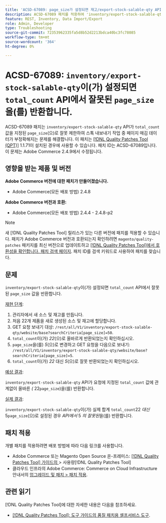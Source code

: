 ```yaml
---
title: 'ACSD-67089: page_size가 설정되면 재고/export-stock-salable-qty API에서 잘못된 total_count를 반환합니다.'
description: ACSD-67089 패치를 적용하여 'inventory/export-stock-salable-qty' API가 'total_count' 값을 지정된 'page_size'로 잘못 제한하여 재고 내보내기 작업 중 페이지 매김이 부정확해지는 Adobe Commerce 문제를 해결합니다.
feature: REST, Inventory, Data Import/Export
role: Admin, Developer
type: Troubleshooting
source-git-commit: 72353962335fa5d8b52d2213bdca40bc3fc78085
workflow-type: tm+mt
source-wordcount: '364'
ht-degree: 0%

---
```


# ACSD-67089: `inventory/export-stock-salable-qty`이(가) 설정되면 `total_count` API에서 잘못된 `page_size`을(를) 반환합니다.

ACSD-67089 패치는 `inventory/export-stock-salable-qty` API가 `total_count` 값을 지정된 `page_size`(으)로 잘못 제한하여 스톡 내보내기 작업 중 페이지 매김 데이터가 부정확해지는 문제를 해결합니다. 이 패치는 [[!DNL Quality Patches Tool (QPT)]](/help/tools/quality-patches-tool/quality-patches-tool-to-self-serve-quality-patches.md) 1.1.71이 설치된 경우에 사용할 수 있습니다. 패치 ID는 ACSD-67089입니다. 이 문제는 Adobe Commerce 2.4.9에서 수정됩니다.

## 영향을 받는 제품 및 버전

**Adobe Commerce 버전에 대한 패치가 만들어졌습니다.**

* Adobe Commerce(모든 배포 방법) 2.4.8

**Adobe Commerce 버전과 호환:**

* Adobe Commerce(모든 배포 방법) 2.4.4 - 2.4.8-p2

>[!NOTE]
>
>새 [!DNL Quality Patches Tool] 릴리스가 있는 다른 버전에 패치를 적용할 수 있습니다. 패치가 Adobe Commerce 버전과 호환되는지 확인하려면 `magento/quality-patches` 패키지를 최신 버전으로 업데이트하고 [[!DNL Quality Patches Tool]에서 호환성을 확인합니다. 패치 검색 페이지](https://experienceleague.adobe.com/tools/commerce-quality-patches/index.html?lang=ko). 패치 ID를 검색 키워드로 사용하여 패치를 찾습니다.

## 문제

`inventory/export-stock-salable-qty`이(가) 설정되면 `total_count` API에서 잘못된 `page_size` 값을 반환합니다.

<u>재현 단계</u>:

1. 관리자에서 새 소스 및 재고를 만듭니다.
1. 처음 22개 제품을 새로 생성된 소스 및 재고에 할당합니다.
1. GET 요청 보내기 대상:
   `/rest/all/V1/inventory/export-stock-salable-qty/website/base?searchCriteria[page_size]=50`.
1. `total_count`이(가) *22*(으)로 올바르게 반환되었는지 확인하십시오.
1. `page_size`을(를) *5*(으)로 변경하고 GET 요청을 다음으로 보내기:
   `/rest/all/V1/inventory/export-stock-salable-qty/website/base?searchCriteria[page_size]=5`.
1. `total_count`이(가) *22* 대신 *5*(으)로 잘못 반환되었는지 확인하십시오.

<u>예상 결과</u>:

`inventory/export-stock-salable-qty` API가 요청에 지정된 `total_count` 값에 관계없이 올바른 *(* 22`page_size`)을(를) 반환합니다.

<u>실제 결과</u>:

`inventory/export-stock-salable-qty`이(가) 실제 합계 `total_count`22 *대신* 5`page_size`(으)로 설정된 경우 *API에서* 5 *의 잘못된*&#x200B;을(를) 반환합니다.

## 패치 적용

개별 패치를 적용하려면 배포 방법에 따라 다음 링크를 사용합니다.

* Adobe Commerce 또는 Magento Open Source 온-프레미스: [[!DNL Quality Patches Tool]  가이드의 &#x200B;](/help/tools/quality-patches-tool/usage.md)> 사용량[!DNL Quality Patches Tool]
* 클라우드 인프라의 Adobe Commerce: Commerce on Cloud Infrastructure 안내서의 [업그레이드 및 패치 > 패치 적용](https://experienceleague.adobe.com/docs/commerce-cloud-service/user-guide/develop/upgrade/apply-patches.html?lang=ko).

## 관련 읽기

[!DNL Quality Patches Tool]에 대한 자세한 내용은 다음을 참조하세요.

* [[!DNL Quality Patches Tool]: 도구 가이드의 품질 패치용 셀프서비스 도구](/help/tools/quality-patches-tool/quality-patches-tool-to-self-serve-quality-patches.md).
